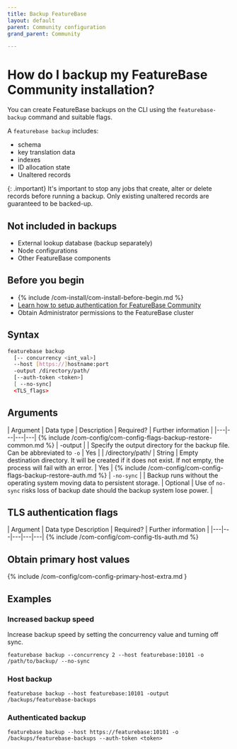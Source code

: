 ```yaml
---
title: Backup FeatureBase
layout: default
parent: Community configuration
grand_parent: Community

---
```


# How do I backup my FeatureBase Community installation?

You can create FeatureBase backups on the CLI using the `featurebase-backup` command and suitable flags.

A `featurebase backup` includes:
* schema
* key translation data
* indexes
* ID allocation state
* Unaltered records

{: .important}
It's important to stop any jobs that create, alter or delete records before running a backup. Only existing unaltered records are guaranteed to be backed-up.

## Not included in backups

* External lookup database (backup separately)
* Node configurations
* Other FeatureBase components

## Before you begin

* {% include /com-install/com-install-before-begin.md %}
* [Learn how to setup authentication for FeatureBase Community](/docs/community/com-config/com-config-authentication)
* Obtain Administrator permissions to the FeatureBase cluster

## Syntax

```sh
featurebase backup
  [-- concurrency <int_val>]
  --host [https://]hostname:port
  -output /directory/path/
  [--auth-token <token>]
  [ --no-sync]
  <TLS_flags>
```

## Arguments

| Argument | Data type | Description | Required? | Further information |
|---|---|---|---|
{% include /com-config/com-config-flags-backup-restore-common.md %}
| -output |  | Specify the output directory for the backup file. Can be abbreviated to `-o` | Yes |
| /directory/path/ | String | Empty destination directory. It will be created if it does not exist. If not empty, the process will fail with an error. | Yes |
{% include /com-config/com-config-flags-backup-restore-auth.md %}
| `-no-sync` |  | Backup runs without the operating system moving data to persistent storage. | Optional | Use of `no-sync` risks loss of backup date should the backup system lose power. |

## TLS authentication flags

| Argument | Data type Description | Required? | Further information |
|---|---|---|---|---|
{% include /com-config/com-config-tls-auth.md %}

## Obtain primary host values

{% include /com-config/com-config-primary-host-extra.md }

## Examples

### Increased backup speed

Increase backup speed by setting the concurrency value and turning off sync.

```
featurebase backup --concurrency 2 --host featurebase:10101 -o /path/to/backup/ --no-sync
```

### Host backup

```
featurebase backup --host featurebase:10101 -output /backups/featurebase-backups
```


### Authenticated backup

```
featurebase backup --host https://featurebase:10101 -o /backups/featurebase-backups --auth-token <token>
```
